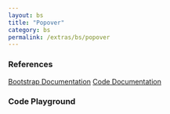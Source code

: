 ```yaml
---
layout: bs
title: "Popover"
category: bs
permalink: /extras/bs/popover
---
```


### References

<div class="bs">
    <div class="list-group">
        <a class="list-group-item list-group-item-action" href="https://getbootstrap.com/docs/4.4/components/popovers">Bootstrap Documentation</a>
        <a class="list-group-item list-group-item-action" href="/docs/sprest-bs/modules/_components_popover_d_.html">Code Documentation</a>
    </div>
</div>

### Code Playground

<div id="playground" class="bs"></div>
<script type="text/javascript">
    // Wait for the page to load
    window.addEventListener("load", function() {
        // Create the code editor
        var editor = CodeEditor(document.getElementById("playground"), true, [
            '// Create the popover',
            'Components.Popover({',
            '\tel: app,',
            '\tisDismissible: true,',
            '\tbtnProps: {',
            '\t\ttext: "Popover Demo"',
            '\t},',
            '\toptions: {',
            '\t\tcontainer: "body",',
            '\t\tcontent: "This is the popover content.",',
            '\t\ttitle: "My Popover",',
            '\t\ttrigger: "hover"',
            '\t}',
            '});'
        ].join('\n'));
    });
</script>